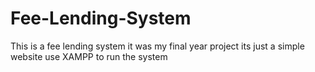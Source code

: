 # Fee-Lending-System
This is a fee lending system it was my final year project its just a simple website
use XAMPP to run the system
